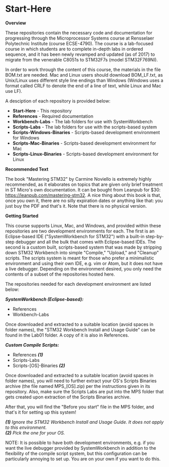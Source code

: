 # Start-Here

**Overview**

These repositories contain the necessary code and documentation for progressing through the Microprocessor Systems course at Rensselaer Polytechnic Institute (course ECSE-4790). The course is a lab-focused course in which students are to complete in-depth labs in ordered sequence, and it has been newly revamped and updated (as of 2017) to migrate from the venerable C8051s to STM32F7s (model STM32F769NI).

In order to work through the content of this course, the materials in the file BOM.txt are needed. Mac and Linux users should download BOM_LF.txt, as Unix/Linux uses different style line endings than Windows (Windows uses a format called CRLF to denote the end of a line of text, while Linux and Mac use LF).  

A desciption of each repository is provided below:

- **Start-Here** - This repository  
- **References** - Required documentation  
- **Workbench-Labs** - The lab folders for use with SystemWorkbench   
- **Scripts-Labs** - The lab folders for use with the scripts-based system  
- **Scripts-Windows-Binaries** - Scripts-based development environment for Windows  
- **Scripts-Mac-Binaries** - Scripts-based development environment for Mac  
- **Scripts-Linux-Binaries** - Scripts-based development environment for Linux  

**Recommended Text**

The book "Mastering STM32" by Carmine Noviello is extremely highly recommended, as it elaborates on topics that are given only brief treatment in ST Micro's own documentation. It can be bought from Leanpub for $30: https://leanpub.com/mastering-stm32. A nice thing about this book is that, once you own it, there are no silly expiration dates or anything like that: you just buy the PDF and that's it. Note that there is no physical version.

**Getting Started**

This course supports Linux, Mac, and Windows, and provided within these repositories are two development environments for each. The first is an Eclipse-based IDE ("SystemWorkbench for STM32") with a built-in step-by-step debugger and all the bulk that comes with Eclipse-based IDEs. The second is a custom built, scripts-based system that was made by stripping down STM32 Workbench into simple "Compile," "Upload," and "Cleanup" scripts. The scripts system is meant for those who prefer a minimalistic environment and using their own IDE, e.g. vim or Atom, but it does not have a live debugger. Depending on the environment desired, you only need the contents of a subset of the repositories hosted here.

The repositories needed for each development environment are listed below:

***SystemWorkbench (Eclipse-based):***  
- References  
- Workbench-Labs  

Once downloaded and extracted to a suitable location (avoid spaces in folder names), the "STM32 Workbench Install and Usage Guide" can be found in the Lab01 folder. A copy of it is also in References.  

***Custom Compile Scripts:***  
- References ***(1)***  
- Scripts-Labs  
- Scripts-[OS]-Binaries ***(2)***   

Once downloaded and extracted to a suitable location (avoid spaces in folder names), you will need to further extract your OS's Scripts Binaries archive (the file named MPS_[OS].zip) per the instructions given in its repository. Also, make sure the Scripts Labs are put into the MPS folder that gets created upon extraction of the Scripts Binaries archive. 

After that, you will find the "Before you start" file in the MPS folder, and that's it for setting up this system!

***(1)*** *Ignore the STM32 Workbench Install and Usage Guide. It does not apply to this environment.*  
***(2)*** *Pick the one for your OS.*  

NOTE: It is possible to have both development environments, e.g. if you want the live debugger provided by SystemWorkbench in addition to the flexibility of the compile script system, but this configuration can be particularly annoying to set up. You are on your own if you want to do this.
